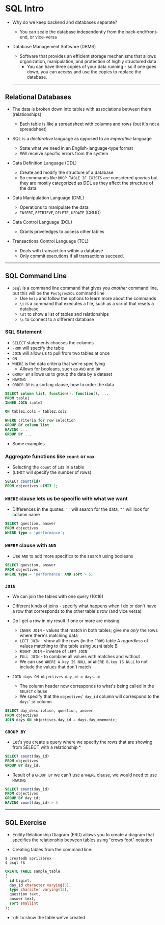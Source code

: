 # SQL Intro

* Why do we keep backend and databases separate?
  * You can scale the database independently from the back-end/front-end, or vice-versa

* Database Management Software (DBMS)
  * Software that provides an efficient storage mechanisms that allows organization, manipulation, and protection of highly structured data
    * You can have three copies of your data running - so if one goes down, you can access and use the copies to replace the database.

  ---

## Relational Databases

* The data is broken down into tables with associations between them (relationships)
  * Each table is like a spreadsheet with columns and rows (but it's not a spreadsheet)

* SQL is a *declarative* language as opposed to an *imperative* language
  * State what we need in an English-language-type format
  * Will receive specific errors from the system

* Data Definition Language (DDL)
  * Create and modify the structure of a database
  * So commands like `DROP TABLE IF EXISTS` are considered *queries* but they are mostly categorized as DDL as they affect the structure of the data

* Data Manipulation Language (DML)
  * Operations to manipulate the data
  * `INSERT`, `RETRIEVE`, `DELETE`, `UPDATE` (CRUD)

* Data Control Language (DCL)
  * Grants priveledges to access other tables

* Transactiona Control Language (TCL)
  * Deals with transactiton within a database
  * Only commit executions if all transactions succeed.

---

## SQL Command Line

* `psql` is a command line command that gives you *another* command line, but this will be the `PostgresSQL` command line
  * Use `help` and follow the options to learn more about the commands
  * `\i` is a command that executes a file, such as a script that resets a database
  * `\dt` to show a list of tables and relationships
  * `\c` to connect to a different database

### SQL Statement

* `SELECT` statements chooses the columns
* `FROM` will specify the table
* `JOIN` will allow us to pull from two tables at once
* `ON`
* `WHERE` is the data criteria that we're specifying
  * Allows for booleans, such as `AND` and `OR`
* `GROUP BY` allows us to group the data by a dataset
* `HAVING` 
* `ORDER BY` is a sorting clause, how to order the data

```sql
SELECT column list, function(), function(), ...
FROM table1
INNER JOIN table2

ON table1.col1 = table2.col2

WHERE criteria for row selection
GROUP BY column list
HAVING ...
GROUP BY ...
```

* Some examples

### Aggregate functions like `count` or `max`
  * Selecting the `count` of `id`s in a table
  * (`LIMIT` will specify the number of rows)

```sql
SEKECT count(id)
FROM objectives LIMIT 1;
```

### `WHERE` clause lets us be specific with what we want
  * Differences in the quotes: `''` will search for the data, `""` will look for column name

```sql
SELECT question, answer
FROM objectives
WHERE type = 'performance';
```

### `WHERE` clause with `AND`

* Use `AND` to add more specifics to the search using booleans

```sql
SELECT question, answer
FROM objectives
WHERE type = 'performance' AND sort > 5;
```

### `JOIN`

* We can join the tables with one query (10:16)
* Different kinds of joins - specify what happens when I do or don't have a row that corresponds to the other table's row (and vice versa)
* Do I get a row in my result if one or more are missing
  * `INNER JOIN` - values that match in both tables; give me *only* the rows where there's matching data
  * `LEFT JOIN` - show all the rows (in the `FROM`) table A *regardless* of values matching to (the table using `JOIN`) table B
  * `RIGHT JOIN` - inverse of `LEFT JOIN`
  * `FULL JOIN` - to combine all values with matches and without
  * We can use `WHERE A.key IS NULL` or `WHERE B.key IS NULL` to not include the values that don't match

* `JOIN days ON objectives.day_id = days.id`
  * The column header now corresponds to what's being called in the `SELECT` clause
  * We specify that the `objectives`' `day_id` column will correspond to the `days`' `id` column

```sql
SELECT day_description, question, answer
FROM objectives
JOIN days ON objectives.day_id = days.day_mnemonic;
```

### `GROUP BY`

* Let's you create a query where we specify the rows that are showing from SELECT with a relationship
  * 

```sql
SELECT count(day_id)
FROM objectives
GROUP BY day_id;
```

* Result of a `GROUP BY` we can't use a `WHERE` clause, we would need to use `HAVING`

```sql
SELECT count(day_id)
FROM objectives
GROUP BY day_id;
HAVING count(day_id) > 5
```

---

## SQL Exercise

* Enitity Relationship Diagram (ERD) allows you to create a diagram that specifies the relationship between tables using "crows foot" notation

* Creating tables from the command line:

```
$ createdb april26rox
$ psql !$
```

```sql
CREATE TABLE sample_table
(
  id bigint,
  day_id character varying(5),
  type character varying(12),
  question text,
  answer text,
  sort smallint
);
```

* `\dt` to show the table we've created

